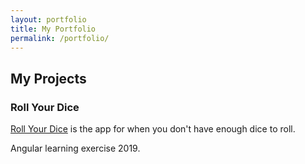 ```yaml
---
layout: portfolio
title: My Portfolio
permalink: /portfolio/
---
```


## My Projects

### Roll Your Dice
[Roll Your Dice](https://github.com/tiffwchen/Roll-Your-Dice) is the app for when you don't have enough dice to roll. 

Angular learning exercise 2019. 
